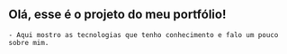 ## Olá, esse é o projeto do meu portfólio!

    - Aqui mostro as tecnologias que tenho conhecimento e falo um pouco sobre mim.